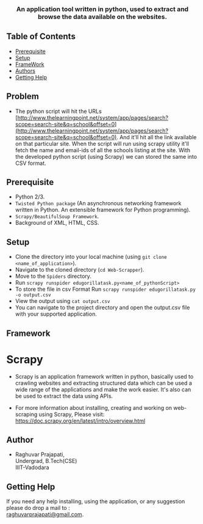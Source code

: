 <p align="center">
	<h3 align="center"> An application tool written in python, used to extract and browse the data available on the websites. </h3>
</p>


## Table of Contents

- [Prerequisite](#prerequisite)
- [Setup](#setup)
- [FrameWork](#FrameWork)
- [Authors](#authors)
- [Getting Help](#getting-help)


## Problem

- The python script will hit the URLs [http://www.thelearningpoint.net/system/app/pages/search?scope=search-site&q=school&offset=0](http://www.thelearningpoint.net/system/app/pages/search?scope=search-site&q=school&offset=0). And it'll hit all the link available on that particular site.
When the script will run using scrapy utility it'll fetch the name and email-ids of all the schools 
listing at the site. With the developed python script (using Scrapy) we can stored the same into CSV format.  

## Prerequisite
- Python 2/3. 
- `Twisted Python package` (An asynchronous networking framework written in Python. An extensible framework for Python programming).
- `Scrapy/BeautifulSoup Framework`.
- Background of XML, HTML, CSS.


## Setup

- Clone the directory into your local machine (using `git clone <name_of_application>`).
- Navigate to the cloned directory (`cd Web-Scrapper`).
- Move to the `Spiders` directory.
- Run `scrapy runspider edugorillatask.py<name_of_pythonScript>` 
- To store the file in csv Format Run 
		`scrapy runspider edugorillatask.py -o output.csv`
- View the output using `cat output.csv`		
- You can navigate to the project directory and open the output.csv file with your supported application.


## Framework 

# Scrapy
- Scrapy is an application framework written in python, basically used to crawling websites and extracting structured 
data which can be used a wide range of the applications and make the work easier. It's also can be used to extract the 
data using APIs. 

- For more information about installing, creating and working on web-scraping using Scrapy, Please visit:
<a href="https://doc.scrapy.org/en/latest/intro/overview.html" target="_blank">https://doc.scrapy.org/en/latest/intro/overview.html</a>


## Author

- Raghuvar Prajapati, <br />
  Undergrad, B.Tech(CSE) <br />
  IIIT-Vadodara


## Getting Help

If you need any help installing, using the application, or any suggestion please do drop a mail to : <br />
 <a href="raghuvarprajapati@gmail.com">raghuvarprajapati@gmail.com</a>.

